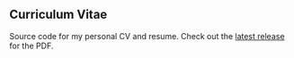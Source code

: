 ## Curriculum Vitae

Source code for my personal CV and resume. Check out the [latest release](https://github.com/radinshayanfar/cv/releases/latest) for the PDF.
